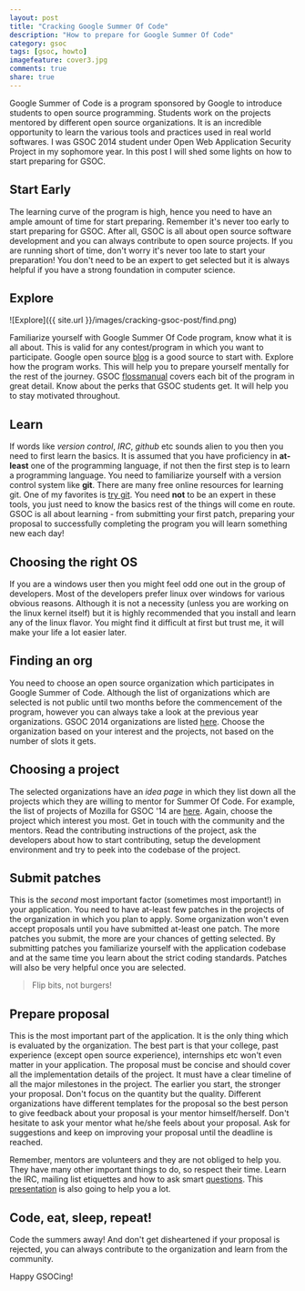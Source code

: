 ```yaml
---
layout: post
title: "Cracking Google Summer Of Code"
description: "How to prepare for Google Summer Of Code"
category: gsoc
tags: [gsoc, howto]
imagefeature: cover3.jpg
comments: true
share: true
---
```


Google Summer of Code is a program sponsored by Google to introduce students to open source programming. Students work on the projects mentored by different open source organizations. It is an incredible opportunity to learn the various tools and practices used in real world softwares. I was GSOC 2014 student under Open Web Application Security Project in my sophomore year. In this post I will shed some lights on how to start preparing for GSOC.

## Start Early

The learning curve of the program is high, hence you need to have an ample amount of time for start preparing. Remember it's never too early to start preparing for GSOC. After all, GSOC is all about open source software development and you can always contribute to open source projects. If you are running short of time, don't worry it's never too late to start your preparation! You don't need to be an expert to get selected but it is always helpful if you have a strong foundation in computer science.

## Explore

![Explore]({{ site.url }}/images/cracking-gsoc-post/find.png)

Familiarize yourself with Google Summer Of Code program, know what it is all about. This is valid for any contest/program in which you want to participate. Google open source [blog](http://google-opensource.blogspot.in/) is a good source to start with. Explore how the program works. This will help you to prepare yourself mentally for the rest of the journey. GSOC [flossmanual](http://en.flossmanuals.net/GSoCStudentGuide/) covers each bit of the program in great detail. Know about the perks that GSOC students get. It will help you to stay motivated throughout.

## Learn

If words like _version control_, _IRC_, _github_ etc sounds alien to you then you need to first learn the basics. It is assumed that you have proficiency in __at-least__ one of the programming language, if not then the first step is to learn a programming language. You need to familiarize yourself with a version control system like **git**. There are many free online resources for learning git. One of my favorites is [try git](http://try.github.io). You need **not** to be an expert in these tools, you just need to know the basics rest of the things will come en route. GSOC is all about learning - from submitting your first patch, preparing your proposal to successfully completing the program you will learn something new each day!

## Choosing the right OS

If you are a windows user then you might feel odd one out in the group of developers. Most of the developers prefer linux over windows for various obvious reasons. Although it is not a necessity (unless you are working on the linux kernel itself) but it is highly recommended that you install and learn any of the linux flavor. You might find it difficult at first but trust me, it will make your life a lot easier later.

## Finding an org

You need to choose an open source organization which participates in Google Summer of Code. Although the list of organizations which are selected is not public until two months before the commencement of the program, however you can always take a look at the previous year organizations. GSOC 2014 organizations are listed [here](http://www.google-melange.com/gsoc/org/list/public/google/gsoc2014). Choose the organization based on your interest and the projects, not based on the number of slots it gets.

## Choosing a project

The selected organizations have an _idea page_ in which they list down all the projects which they are willing to mentor for Summer Of Code. For example, the list of projects of Mozilla for GSOC '14 are [here](https://wiki.mozilla.org/Community:SummerOfCode14). Again, choose the project which interest you most. Get in touch with the community and the mentors. Read the contributing instructions of the project, ask the developers about how to start contributing, setup the development environment and try to peek into the codebase of the project.

## Submit patches

This is the _second_ most important factor (sometimes most important!) in your application. You need to have at-least few patches in the projects of the organization in which you plan to apply. Some organization won't even accept proposals until you have submitted at-least one patch. The more patches you submit, the more are your chances of getting selected. By submitting patches you familiarize yourself with the application codebase and at the same time you learn about the strict coding standards. Patches will also be very helpful once you are selected.

> Flip bits, not burgers!

## Prepare proposal

This is the most important part of the application. It is the only thing which is evaluated by the organization. The best part is that your college, past experience (except open source experience), internships etc won't even matter in your application. The proposal must be concise and should cover all the implementation details of the project. It must have a clear timeline of all the major milestones in the project. The earlier you start, the stronger your proposal. Don't focus on the quantity but the quality. Different organizations have different templates for the proposal so the best person to give feedback about your proposal is your mentor himself/herself. Don't hesitate to ask your mentor what he/she feels about your proposal. Ask for suggestions and keep on improving your proposal until the deadline is reached.

Remember, mentors are volunteers and they are not obliged to help you. They have many other important things to do, so respect their time. Learn the IRC, mailing list etiquettes and how to ask smart [questions](http://www.catb.org/esr/faqs/smart-questions.html). This [presentation](http://www.shakthimaan.com/downloads/glv/presentations/i-want-2-do-project-tell-me-wat-2-do.pdf) is also going to help you a lot.

## Code, eat, sleep, repeat!

Code the summers away! And don't get disheartened if your proposal is rejected, you can always contribute to the organization and learn from the community.

Happy GSOCing!
